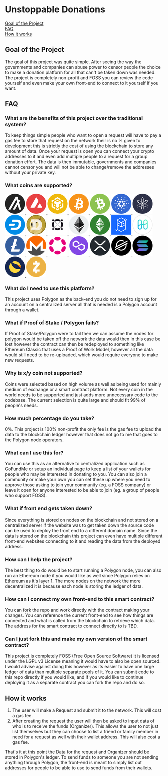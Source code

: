 # Unstoppable Donations

[Goal of the Project](#goals) <br />
[FAQ](#faq) <br />
[How it works](#how-it-works) <br />

## <a name="goals">Goal of the Project</a>

The goal of this project was quite simple. After seeing the way the governments and companies can abuse power to censor people the choice to make a donation platform for all that can't be taken down was needed. The project is completely non-profit and FOSS you can review the code yourself and even make your own front-end to connect to it yourself if you want.

## <a name="faq">FAQ</a>

### What are the benefits of this project over the traditional system?

To keep things simple people who want to open a request will have to pay a gas fee to store that request on the network their is no % given to development this is strictly the cost of using the blockchain to store any amount of data. Once your request is open you can connect your crypto addresses to it and even add multiple people to a request for a group donation effort. The data is then immutable, governments and companies cannot censor you and will not be able to change/remove the addresses without your private key.

### What coins are supported?

<p>
  <a href="https://www.algorand.com/">
    <img src="src/Images/Algorand.png" width=64 />
  </a>
  <a href="https://www.avax.network/">
    <img src="src/Images/Avalanche.png" width=64 />
  </a>
  <a href="https://www.bnbchain.world/">
    <img src="src/Images/BSC.png" width=64 />
  </a>
  <a href="https://bitcoin.org/">
    <img src="src/Images/Bitcoin.png" width=64 />
  </a>
  <a href="https://bch.info/">
    <img src="src/Images/BitcoinCash.png" width=64 />
  </a>
  <a href="https://cardano.org/">
    <img src="src/Images/Cardano.png" width=64 />
  </a>
  <a href="https://cosmos.network/">
    <img src="src/Images/Cosmos.png" width=64 />
  </a>
  <a href="https://www.dash.org/">
    <img src="src/Images/Dash.png" width=64 />
  </a>
  <a href="https://dogecoin.com/">
    <img src="src/Images/Dogecoin.png" width=64 />
  </a>
  <a href="https://elrond.com/">
    <img src="src/Images/Elrond.png" width=64 />
  </a>
  <a href="https://ethereum.org/">
    <img src="src/Images/Ethereum.png" width=64 />
  </a>
  <a href="https://ethereumclassic.org/">
    <img src="src/Images/EthereumClassic.png" width=64 />
  </a>
  <a href="https://fantom.foundation/">
    <img src="src/Images/Fantom.png" width=64 />
  </a>
  <a href="https://www.harmony.one/">
    <img src="src/Images/Harmony.png" width=64 />
  </a>
  <a href="https://litecoin.org/">
    <img src="src/Images/Litecoin.png" width=64 />
  </a>
  <a href="https://www.getmonero.org/">
    <img src="src/Images/Monero.png" width=64 />
  </a>
  <a href="https://polkadot.network/">
    <img src="src/Images/Polkadot.png" width=64 />
  </a>
  <a href="https://polygon.technology/">
    <img src="src/Images/Polygon.png" width=64 />
  </a>
  <a href="https://xrpl.org/">
    <img src="src/Images/Ripple.png" width=64 />
  </a>
  <a href="https://www.stellar.org/">
    <img src="src/Images/Stellar.png" width=64 />
  </a>
  <a href="https://solana.com/">
    <img src="src/Images/Solana.png" width=64 />
  </a>
  <a href="https://www.terra.money/">
    <img src="src/Images/Terra.png" width=64 />
  </a>
  <a href="https://z.cash/">
    <img src="src/Images/ZCash.png" width=64 />
  </a>
</p>

### What do I need to use this platform?

This project uses Polygon as the back-end you do not need to sign up for an account on a centralized server all that is needed is a Polygon account through a wallet.

### What if Proof of Stake / Polygon fails?

If Proof of Stake/Polygon were to fail then we can assume the nodes for polygon would be taken off the network the data would then in this case be lost however the contract can then be redeployed to something like Ethereum Classic that uses a Proof of Work Model, however all the data would still need to be re-uploaded, which would require everyone to make new requests.

### Why is x/y coin not supported?

Coins were selected based on high volume as well as being used for mainly medium of exchange or a smart contract platform. Not every coin in the world needs to be supported and just adds more unnecessary code to the codebase. The current selection is quite large and should fit 99% of people's needs.

### How much percentage do you take?

0%. This project is 100% non-profit the only fee is the gas fee to upload the data to the blockchain ledger however that does not go to me that goes to the Polygon node operators.

### What can I use this for?

You can use this as an alternative to centralized application such as GoFundMe or setup an individual page to keep a list of your wallets for people who may be interested in donating to you. You can also join a community or make your own you can set these up where you need to approve those asking to join your community (eg. a FOSS company) or leave it open for anyone interested to be able to join (eg. a group of people who support FOSS).

### What if front end gets taken down?

Since everything is stored on nodes on the blockchain and not stored on a centralized server if the website was to get taken down the source code can be used to deploy the front end to a different domain name. Since the data is stored on the blockchain this project can even have multiple different front-end websites connecting to it and reading the data from the deployed address.

### How can I help the project?

The best thing to do would be to start running a Polygon node, you can also run an Ethereum node if you would like as well since Polygon relies on Ethereum as it's layer 1. The more nodes on the network the more decentralized it is because each node is storing the ledger of data.

### How can I connect my own front-end to this smart contract?

You can fork the repo and work directly with the contract making your changes. You can reference the current front-end to see how things are connected and what is called from the blockchain to retrieve which data.
The address for the smart contract to connect directly to is TBD.

### Can I just fork this and make my own version of the smart contract?

This project is completely FOSS (Free Open Source Software) it is licensed under the LGPL v3 License meaning it would have to also be open sourced. I would advise against doing this however as its easier to have one large ledger of data than multiple separate pools of it. You can submit code to this repo directly if you would like, and if you would like to continue deploying it as a separate contract you can fork the repo and do so.

## <a name="how-it-works">How it works</a>

1. The user will make a Request and submit it to the network. This will cost a gas fee.
2. After creating the request the user will then be asked to input data of who is to receive the funds (Organizer). This allows the user to not just list themselves but they can choose to list a friend or family member in need for a request as well with their wallet address. This will also cost a gas fee.

That's it at this point the Data for the request and Organizer should be stored in Polygon's ledger. To send funds to someone you are not sending anything through Polygon, the front-end is meant to simply list out addresses for people to be able to use to send funds from their wallets.
